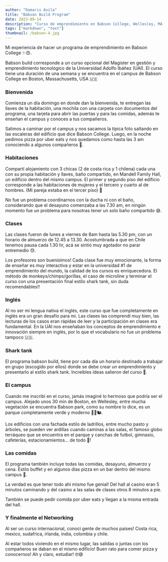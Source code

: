 ```yaml
---
author: "Damaris Avila"
title: "Babson Build Program"
date: 2023-09-14
description: "Curso de emprendimiento en Babson College, Wellesley, MA."
tags: ["markdown", "text"]
thumbnail: /babson-4.jpg
---
```


Mi experiencia de hacer un programa de emprendimiento en Babson College <span class="emojify">:sparkles::heart_eyes:</span>.

Babson build corresponde a un curso opcional del Magister en gestión y emprendimiento tecnológico de la Universidad Adolfo Ibáñez (UAI). El curso tiene una duración de una semana y se encuentra en el campus de Babson College en Boston, Massachusetts, USA 🇺🇸 

### Bienvenida
Comienza un día domingo en donde dan la bienvenida, te entregan las llaves de la habitación, una mochila con una carpeta con documentos del programa, una tarjeta para abrir las puertas y para las comidas, además te enseñan el campus y conoces a tus compañeros. 

Salimos a caminar por el campus y nos sacamos la típica foto saltando en las escaleras del edificio que dice Babson College. Luego, en la noche pedimos pizza por uber eats y nos quedamos como hasta las 3 am conociendo a algunos compañeros 🍕.


### Habitaciones
Compartí alojamiento con 3 chicas (2 de costa rica y 1 chilena) cada una con su propia habitación y llaves, baño compartido, en Mandell Family Hall, un edificio dentro del mismo campus. El primer y segundo piso del edificio corresponde a las habitaciones de mujeres y el tercero y cuarto al de hombres. (Mi pareja estaba en el tercer piso) 🏨

No fue un problema coordinarnos con la ducha ni con el baño, considerando que el desayuno comenzaba a las 7.30 am, en ningún momento fue un problema para nosotras tener un solo baño compartido 😅.

### Clases
Las clases fueron de lunes a viernes de 8am hasta las 5.30 pm, con un horario de almuerzo de 12.45 a 13.30. Acostumbrada a que en Chile tenemos pausa cada 1.30 hr, acá se sintió muy agotador no parar entremedio 😓. 

Los profesores son buenisimos! Cada clase fue muy emocionante, la forma de enseñar es muy interactiva y estar en la universidad #1 de emprendimiento del mundo, la calidad de los cursos es enriquecedora. El método de monkeys/chimps/gorillas, el caso de microline y terminar el curso con una presentación final estilo shark tank, sin duda recomendables!!

### Inglés 
Al no ser mi lengua nativa el inglés, este curso que fue completamente en inglés era un gran desafío para mi. Las clases las comprendí muy bien, las lecturas de los casos eran rápidas de leer y la participación en clases era fundamental. En la UAI nos enseñaban los conceptos de emprendimiento e innovación siempre en inglés, por lo que el vocabulario no fue un problema tampoco 🇺🇸.


### Shark tank
El programa babson build, tiene por cada día un horario destinado a trabajar en grupo (escogido por ellos) donde se debe crear un emprendimiento y presentarlo al estilo shark tank. Increíbles ideas salieron del curso 🤩.

### El campus
Cuando me inscribí en el curso, jamás imaginé lo hermoso que podría ser el campus. Alejado unos 30 min de Boston, en Wellesley, entre mucha vegetación se encuentra Babson park, como su nombre lo dice, es un parque completamente verde y moderno 🌳🌿🐿.

Los edificios con una fachada estilo de ladrillos, entre mucho pasto y árboles, se pueden ver ardillas cuando caminas a las salas, el famoso globo terráqueo que se encuentra en el parque y canchas de futbol, gimnasio, cafeterías, estacionamientos... de todo 🏫!

### Las comidas
El programa también incluye todas las comidas, desayuno, almuerzo y cena. Estilo buffet y en algunos días pizza en un bar dentro del mismo campus 🍕.

La verdad es que tener todo ahí mismo fue genial! Del hall al casino eran 5 minutos caminando y del casino a las salas de clases otros 8 minutos a pie. 

También se puede pedir comida por uber eats y llegan a la misma entrada del hall.

### Y finalmente el Networking 
Al ser un curso internacional, conoci gente de muchos paises! Costa rica, mexico, sudafrica, irlanda, india, colombia y chile.

Al estar todos viviendo en el mismo lugar, las salidas o juntas con los compañeros se daban en el mismo edificio! Buen rato para comer pizza y conocernos! Ah y claro, estudiar! 🤓😅




